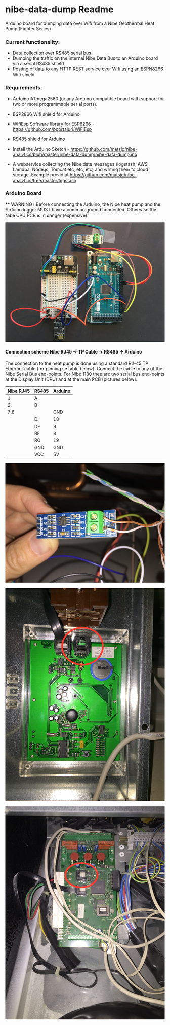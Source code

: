 # nibe-data-dump Readme

Arduino board for dumping data over Wifi from a Nibe Geothermal Heat Pump (Fighter Series).

### Current functionality: 

* Data collection over RS485 serial bus
* Dumping the traffic on the internal Nibe Data Bus to an Arduino board via a serial RS485 shield 
* Posting of data to any HTTP REST service over Wifi using an ESPN8266 Wifi shield
    
### Requirements:

 - Arduino ATmega2560 (or any Arduino compatible board with support for two or more programmable serial ports).
 - ESP2866 Wifi shield for Arduino
 - WifiEsp Software library for ESP8266 - https://github.com/bportaluri/WiFiEsp
 - RS485 shield for Arduino
 - Install the Arduino Sketch - https://github.com/matsjo/nibe-analytics/blob/master/nibe-data-dump/nibe-data-dump.ino 
 
 - A webservice collecting the Nibe data messages (logstash, AWS Lamdba, Node.js, Tomcat etc, etc, etc) and writing them to cloud storage. Example provid at https://github.com/matsjo/nibe-analytics/tree/master/logstash 


### Arduino Board

 ** WARNING ! Before connecting the Arduino, the Nibe heat pump and the Arduino logger MUST have a common ground connected. Otherwise the Nibe CPU PCB is in danger (expensive).  

 ![Arduino Nibe Logger](images/00000-arduinoNibeLogger.jpg)

#### Connection scheme Nibe RJ45 -> TP Cable -> RS485 -> Arduino 

 The connection to the heat pump is done using a standard RJ-45 TP Ethernet cable (for pinning se table below). Connect the cable to any of the Nibe Serial Bus end-points. For Nibe 1130 thee are two serial bus end-points at the Display Unit (DPU) and at the main PCB (pictures below).  
 
| Nibe RJ45 | RS485 | Arduino |
|-----------|-------|---------|
|   1  |   A   |         |
|   2  |   B   |         |
|  7,8 |       |   GND   |
|      |   DI  |   18    |
|      |   DE  |    9    |
|      |   RE  |    8    |
|      |   RO  |   19    |
|      |   GND |   GND   |
|      |   VCC |   5V    |


 
 ![Arduino RS485](images/00000-RS485.jpg)

 ![Nibe DPU RJ-45 connector](images/00000-NibeDPU.jpg)
 
 ![Nibe PCB RJ-45 connector](images/00000-NibePCB.jpg)
 




 
